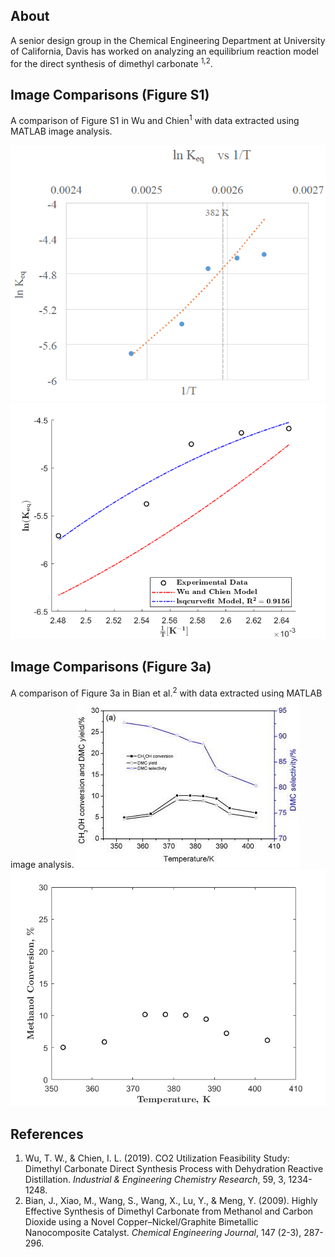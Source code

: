 ## About 
A senior design group in the Chemical Engineering Department at University of California, Davis has worked on analyzing an equilibrium reaction model for the direct synthesis of dimethyl carbonate <sup>1,2</sup>.

## Image Comparisons (Figure S1)
A comparison of Figure S1 in Wu and Chien<sup>1</sup> with data extracted using MATLAB image analysis. 

![Figure S1](https://github.com/danyjiang/ech158c/blob/master/Wu%20and%20Chien%20FigureS1.PNG)
![Figure S1 Reproduced](https://github.com/danyjiang/ech158c/blob/master/Figure%20S1%20Reproduced.png)


## Image Comparisons (Figure 3a) 

A comparison of Figure 3a in Bian et al.<sup>2</sup> with data extracted using MATLAB image analysis.
![Figure 3a](https://github.com/danyjiang/ech158c/blob/master/Bian%20et%20al%20Figure3a.jpg)
![Figure 3a Reproduced](https://github.com/danyjiang/ech158c/blob/master/Figure%203a%20Reproduced.png)

## References
1. Wu, T. W., & Chien, I. L. (2019). CO2 Utilization Feasibility Study: Dimethyl Carbonate Direct Synthesis Process with Dehydration Reactive Distillation. *Industrial & Engineering Chemistry Research*, 59, 3, 1234-1248.
2. Bian, J., Xiao, M., Wang, S., Wang, X., Lu, Y., & Meng, Y. (2009). Highly Effective Synthesis of Dimethyl Carbonate from Methanol and Carbon Dioxide using a Novel Copper–Nickel/Graphite Bimetallic Nanocomposite Catalyst. *Chemical Engineering
Journal*, 147 (2-3), 287-296.
